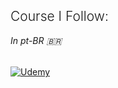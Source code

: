 
<h2 style="font-weight: 300">Course I Follow:</h2>
<h6 style="margin-top: 0">In pt-BR 🇧🇷</h6>

<a href="https://www.udemy.com/course/api-restful-de-vendas/">
<img alt="Udemy" src="https://img.shields.io/badge/Udemy%20-%23EA5252.svg?&style=for-the-badge&logo=Udemy&logoColor=white"/>
</a>
